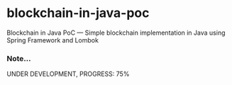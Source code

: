 # blockchain-in-java-poc
Blockchain in Java PoC — Simple blockchain implementation in Java using Spring Framework and Lombok

### Note...
UNDER DEVELOPMENT, PROGRESS: 75%
